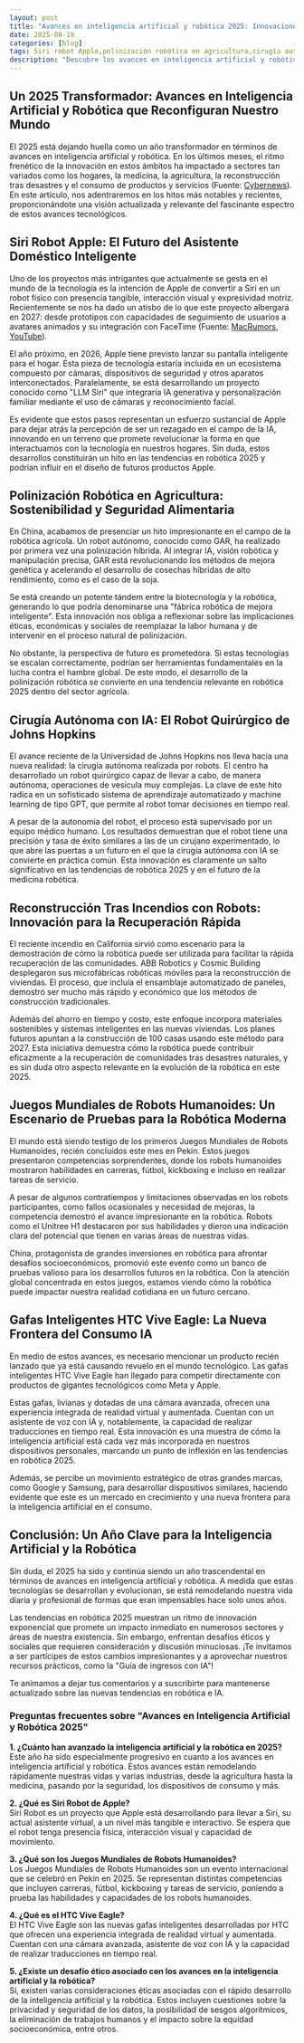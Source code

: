 ```yaml
---
layout: post
title: "Avances en inteligencia artificial y robótica 2025: Innovaciones clave para agosto 2025"
date: 2025-08-19
categories: [blog]
tags: Siri robot Apple,polinización robótica en agricultura,cirugía autónoma con IA,reconstrucción tras incendios con robots,Juegos Mundiales de Robots Humanoides,gafas inteligentes HTC Vive Eagle,robots humanoides China,robot quirúrgico Johns Hopkins,tecnología IA en hogares,tendencias en robótica 2025
description: "Descubre los avances en inteligencia artificial y robótica 2025 que están transformando hogares, agricultura y medicina. Conoce cómo impactan tu presente."
---
```


## Un 2025 Transformador: Avances en Inteligencia Artificial y Robótica que Reconfiguran Nuestro Mundo

El 2025 está dejando huella como un año transformador en términos de avances en inteligencia artificial y robótica. En los últimos meses, el ritmo frenético de la innovación en estos ámbitos ha impactado a sectores tan variados como los hogares, la medicina, la agricultura, la reconstrucción tras desastres y el consumo de productos y servicios (Fuente: [Cybernews](https://cybernews.com)). En este artículo, nos adentraremos en los hitos más notables y recientes, proporcionándote una visión actualizada y relevante del fascinante espectro de estos avances tecnológicos.

## Siri Robot Apple: El Futuro del Asistente Doméstico Inteligente

Uno de los proyectos más intrigantes que actualmente se gesta en el mundo de la tecnología es la intención de Apple de convertir a Siri en un robot físico con presencia tangible, interacción visual y expresividad motriz. Recientemente se nos ha dado un atisbo de lo que este proyecto albergará en 2027: desde prototipos con capacidades de seguimiento de usuarios a avatares animados y su integración con FaceTime (Fuente: [MacRumors](https://macrumors.com), [YouTube](https://www.youtube.com)).

El año próximo, en 2026, Apple tiene previsto lanzar su pantalla inteligente para el hogar. Esta pieza de tecnología estaría incluida en un ecosistema compuesto por cámaras, dispositivos de seguridad y otros aparatos interconectados. Paralelamente, se está desarrollando un proyecto conocido como "LLM Siri" que integraría IA generativa y personalización familiar mediante el uso de cámaras y reconocimiento facial.

Es evidente que estos pasos representan un esfuerzo sustancial de Apple para dejar atrás la percepción de ser un rezagado en el campo de la IA, innovando en un terreno que promete revolucionar la forma en que interactuamos con la tecnología en nuestros hogares. Sin duda, estos desarrollos constituirán un hito en las tendencias en robótica 2025 y podrían influir en el diseño de futuros productos Apple.

## Polinización Robótica en Agricultura: Sostenibilidad y Seguridad Alimentaria

En China, acabamos de presenciar un hito impresionante en el campo de la robótica agrícola. Un robot autónomo, conocido como GAR, ha realizado por primera vez una polinización híbrida. Al integrar IA, visión robótica y manipulación precisa, GAR está revolucionando los métodos de mejora genética y acelerando el desarrollo de cosechas híbridas de alto rendimiento, como es el caso de la soja.

Se está creando un potente tándem entre la biotecnología y la robótica, generando lo que podría denominarse una "fábrica robótica de mejora inteligente". Esta innovación nos obliga a reflexionar sobre las implicaciones éticas, económicas y sociales de reemplazar la labor humana y de intervenir en el proceso natural de polinización.

No obstante, la perspectiva de futuro es prometedora. Si estas tecnologías se escalan correctamente, podrían ser herramientas fundamentales en la lucha contra el hambre global. De este modo, el desarrollo de la polinización robótica se convierte en una tendencia relevante en robótica 2025 dentro del sector agrícola.

## Cirugía Autónoma con IA: El Robot Quirúrgico de Johns Hopkins

El avance reciente de la Universidad de Johns Hopkins nos lleva hacia una nueva realidad: la cirugía autónoma realizada por robots. El centro ha desarrollado un robot quirúrgico capaz de llevar a cabo, de manera autónoma, operaciones de vesícula muy complejas. La clave de este hito radica en un sofisticado sistema de aprendizaje automatizado y machine learning de tipo GPT, que permite al robot tomar decisiones en tiempo real.

A pesar de la autonomía del robot, el proceso está supervisado por un equipo médico humano. Los resultados demuestran que el robot tiene una precisión y tasa de éxito similares a las de un cirujano experimentado, lo que abre las puertas a un futuro en el que la cirugía autónoma con IA se convierte en práctica común. Esta innovación es claramente un salto significativo en las tendencias de robótica 2025 y en el futuro de la medicina robótica.

## Reconstrucción Tras Incendios con Robots: Innovación para la Recuperación Rápida

El reciente incendio en California sirvió como escenario para la demostración de cómo la robótica puede ser utilizada para facilitar la rápida recuperación de las comunidades. ABB Robotics y Cosmic Building desplegaron sus microfábricas robóticas móviles para la reconstrucción de viviendas. El proceso, que incluía el ensamblaje automatizado de paneles, demostró ser mucho más rápido y económico que los métodos de construcción tradicionales.

Además del ahorro en tiempo y costo, este enfoque incorpora materiales sostenibles y sistemas inteligentes en las nuevas viviendas. Los planes futuros apuntan a la construcción de 100 casas usando este método para 2027. Esta iniciativa demuestra cómo la robótica puede contribuir eficazmente a la recuperación de comunidades tras desastres naturales, y es sin duda otro aspecto relevante en la evolución de la robótica en este 2025.

## Juegos Mundiales de Robots Humanoides: Un Escenario de Pruebas para la Robótica Moderna

El mundo está siendo testigo de los primeros Juegos Mundiales de Robots Humanoides, recién concluidos este mes en Pekín. Estos juegos presentaron competencias sorprendentes, donde los robots humanoides mostraron habilidades en carreras, fútbol, kickboxing e incluso en realizar tareas de servicio.

A pesar de algunos contratiempos y limitaciones observadas en los robots participantes, como fallos ocasionales y necesidad de mejoras, la competencia demostró el avance impresionante en la robótica. Robots como el Unitree H1 destacaron por sus habilidades y dieron una indicación clara del potencial que tienen en varias áreas de nuestras vidas.

China, protagonista de grandes inversiones en robótica para afrontar desafíos socioeconómicos, promovió este evento como un banco de pruebas valioso para los desarrollos futuros en la robótica. Con la atención global concentrada en estos juegos, estamos viendo cómo la robótica puede impactar nuestra realidad cotidiana en un futuro cercano.

## Gafas Inteligentes HTC Vive Eagle: La Nueva Frontera del Consumo IA

En medio de estos avances, es necesario mencionar un producto recién lanzado que ya está causando revuelo en el mundo tecnológico. Las gafas inteligentes HTC Vive Eagle han llegado para competir directamente con productos de gigantes tecnológicos como Meta y Apple.

Estas gafas, livianas y dotadas de una cámara avanzada, ofrecen una experiencia integrada de realidad virtual y aumentada. Cuentan con un asistente de voz con IA y, notablemente, la capacidad de realizar traducciones en tiempo real. Esta innovación es una muestra de cómo la inteligencia artificial está cada vez más incorporada en nuestros dispositivos personales, marcando un punto de inflexión en las tendencias en robótica 2025.

Además, se percibe un movimiento estratégico de otras grandes marcas, como Google y Samsung, para desarrollar dispositivos similares, haciendo evidente que este es un mercado en crecimiento y una nueva frontera para la inteligencia artificial en el consumo.

## Conclusión: Un Año Clave para la Inteligencia Artificial y la Robótica

Sin duda, el 2025 ha sido y continúa siendo un año trascendental en términos de avances en inteligencia artificial y robótica. A medida que estas tecnologías se desarrollan y evolucionan, se está remodelando nuestra vida diaria y profesional de formas que eran impensables hace solo unos años.

Las tendencias en robótica 2025 muestran un ritmo de innovación exponencial que promete un impacto inmediato en numerosos sectores y áreas de nuestra existencia. Sin embargo, enfrentan desafíos éticos y sociales que requieren consideración y discusión minuciosas. ¡Te invitamos a ser partícipes de estos cambios impresionantes y a aprovechar nuestros recursos prácticos, como la "Guía de ingresos con IA"!

Te animamos a dejar tus comentarios y a suscribirte para mantenerse actualizado sobre las nuevas tendencias en robótica e IA.

### Preguntas frecuentes sobre "Avances en Inteligencia Artificial y Robótica 2025"

**1. ¿Cuánto han avanzado la inteligencia artificial y la robótica en 2025?**  
Este año ha sido especialmente progresivo en cuanto a los avances en inteligencia artificial y robótica. Estos avances están remodelando rápidamente nuestras vidas y varias industrias, desde la agricultura hasta la medicina, pasando por la seguridad, los dispositivos de consumo y más.

**2. ¿Qué es Siri Robot de Apple?**  
Siri Robot es un proyecto que Apple está desarrollando para llevar a Siri, su actual asistente virtual, a un nivel más tangible e interactivo. Se espera que el robot tenga presencia física, interacción visual y capacidad de movimiento.

**3. ¿Qué son los Juegos Mundiales de Robots Humanoides?**  
Los Juegos Mundiales de Robots Humanoides son un evento internacional que se celebró en Pekín en 2025. Se representan distintas competencias que incluyen carreras, fútbol, kickboxing y tareas de servicio, poniendo a prueba las habilidades y capacidades de los robots humanoides.

**4. ¿Qué es el HTC Vive Eagle?**  
El HTC Vive Eagle son las nuevas gafas inteligentes desarrolladas por HTC que ofrecen una experiencia integrada de realidad virtual y aumentada. Cuentan con una cámara avanzada, asistente de voz con IA y la capacidad de realizar traducciones en tiempo real.

**5. ¿Existe un desafío ético asociado con los avances en la inteligencia artificial y la robótica?**  
Sí, existen varias consideraciones éticas asociadas con el rápido desarrollo de la inteligencia artificial y la robótica. Estos incluyen cuestiones sobre la privacidad y seguridad de los datos, la posibilidad de sesgos algorítmicos, la eliminación de trabajos humanos y el impacto sobre la equidad socioeconómica, entre otros.
